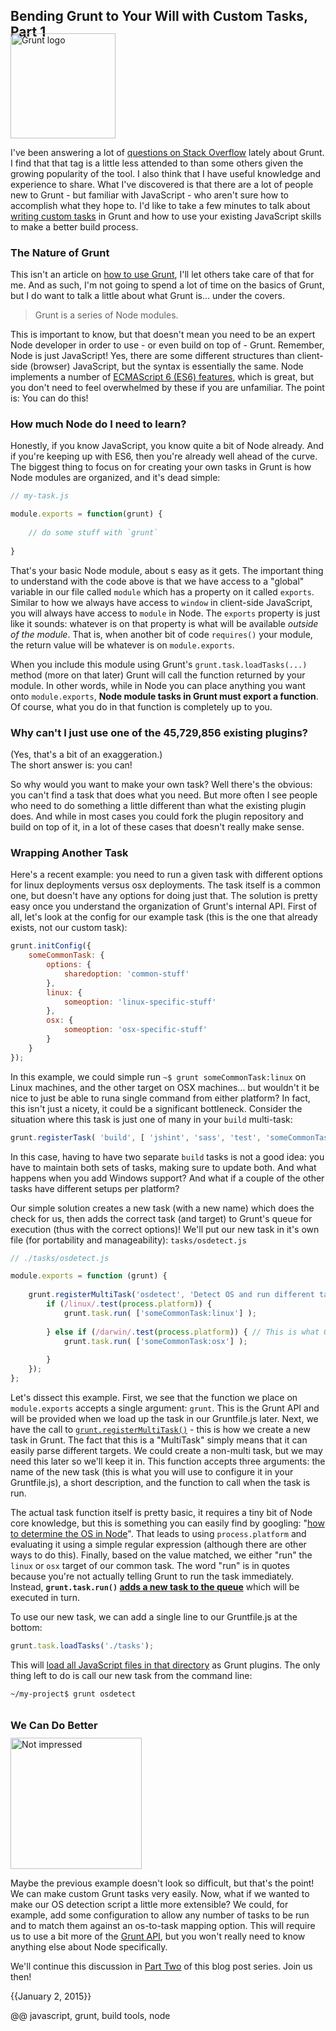 
## Bending Grunt to Your Will with Custom Tasks, Part 1


<img src='/images/grunt-logo.png' alt='Grunt logo' class='right' style='width:12em; margin-top:-2em; padding-top:0;'>

I've been answering a lot of [questions on Stack Overflow](http://stackoverflow.com/questions/tagged/gruntjs) lately about Grunt. I find that that tag is a little less attended to than some others given the growing popularity of the tool. I also think that I have useful knowledge and experience to share. What I've discovered is that there are a lot of people new to Grunt - but familiar with JavaScript - who aren't sure how to accomplish what they hope to. I'd like to take a few minutes to talk about [writing custom tasks](http://gruntjs.com/creating-tasks) in Grunt and how to use your existing JavaScript skills to make a better build process.

### The Nature of Grunt

This isn't an article on [how to use Grunt](http://gruntjs.com/getting-started), I'll let others take care of that for me. And as such, I'm not going to spend a lot of time on the basics of Grunt, but I do want to talk a little about what Grunt is... under the covers.

> Grunt is a series of Node modules.

This is important to know, but that doesn't mean you need to be an expert Node developer in order to use - or even build on top of - Grunt. Remember, Node is just JavaScript! Yes, there are some different structures than client-side (browser) JavaScript, but the syntax is essentially the same. Node implements a number of [ECMAScript 6 (ES6) features](http://es6rocks.com/), which is great, but you don't need to feel overwhelmed by these if you are unfamiliar. The point is: You can do this!

### How much Node do I need to learn?

Honestly, if you know JavaScript, you know quite a bit of Node already. And if you're keeping up with ES6, then you're already well ahead of the curve. The biggest thing to focus on for creating your own tasks in Grunt is how Node modules are organized, and it's dead simple:

```javascript
// my-task.js

module.exports = function(grunt) {
    
    // do some stuff with `grunt`
    
}
```

That's your basic Node module, about s easy as it gets. The important thing to understand with the code above is that we have access to a "global" variable in our file called `module` which has a property on it called `exports`. Similar to how we always have access to `window` in client-side JavaScript, you will always have access to `module` in Node. The `exports` property is just like it sounds: whatever is on that property is what will be available _outside of the module_. That is, when another bit of code `requires()` your module, the return value will be whatever is on `module.exports`.

When you include this module using Grunt's `grunt.task.loadTasks(...)` method (more on that later) Grunt will call the function returned by your module. In other words, while in Node you can place anything you want onto `module.exports`, **Node module tasks in Grunt must export a function**. Of course, what you do in that function is completely up to you.

### Why can't I just use one of the 45,729,856 existing plugins?

<span class='fine'>(Yes, that's a bit of an exaggeration.)</span>  
The short answer is: you can!

So why would you want to make your own task? Well there's the obvious: you can't find a task that does what you need. But more often I see people who need to do something a little different than what the existing plugin does. And while in most cases you could fork the plugin repository and build on top of it, in a lot of these cases that doesn't really make sense.

### Wrapping Another Task

Here's a recent example: you need to run a given task with different options for linux deployments versus osx deployments. The task itself is a common one, but doesn't have any options for doing just that. The solution is pretty easy once you understand the organization of Grunt's internal API. First of all, let's look at the config for our example task (this is the one that already exists, not our custom task):

```javascript
grunt.initConfig({
    someCommonTask: {
        options: {
            sharedoption: 'common-stuff'
        },
        linux: {
            someoption: 'linux-specific-stuff'
        },
        osx: {
            someoption: 'osx-specific-stuff'
        }
    }
});
```

In this example, we could simple run `~$ grunt someCommonTask:linux` on Linux machines, and the other target on OSX machines... but wouldn't it be nice to just be able to runa  single command from either platform? In fact, this isn't just a nicety, it could be a significant bottleneck. Consider the situation where this task is just one of many in your `build` multi-task:

```javascript
grunt.registerTask( 'build', [ 'jshint', 'sass', 'test', 'someCommonTask', 'concat', 'uglify', 'deploy', ... ] );
```

In this case, having to have two separate `build` tasks is not a good idea: you have to maintain both sets of tasks, making sure to update both. And what happens when you add Windows support? And what if a couple of the other tasks have different setups per platform?

Our simple solution creates a new task (with a new name) which does the check for us, then adds the correct task (and target) to Grunt's queue for execution (thus with the correct options)! We'll put our new task in it's own file (for portability and manageability): `tasks/osdetect.js`

```javascript
// ./tasks/osdetect.js

module.exports = function (grunt) {
    
    grunt.registerMultiTask('osdetect', 'Detect OS and run different task based on it', function() {
        if (/linux/.test(process.platform)) {
            grunt.task.run( ['someCommonTask:linux'] );
            
        } else if (/darwin/.test(process.platform)) { // This is what Grunt returns for OSX
            grunt.task.run( ['someCommonTask:osx'] );
            
        }
    });
};
```

Let's dissect this example. First, we see that the function we place on `module.exports` accepts a single argument: `grunt`. This is the Grunt API and will be provided when we load up the task in our Gruntfile.js later. Next, we have the call to [`grunt.registerMultiTask()`](http://gruntjs.com/api/grunt.task#grunt.task.registermultitask) - this is how we create a new task in Grunt. The fact that this is a "MultiTask" simply means that it can easily parse different targets. We could create a non-multi task, but we may need this later so we'll keep it in. This function accepts three arguments: the name of the new task (this is what you will use to configure it in your Gruntfile.js), a short description, and the function to call when the task is run.

The actual task function itself is pretty basic, it requires a tiny bit of Node core knowledge, but this is something you can easily find by googling: "[how to determine the OS in Node](https://www.google.com/#q=how+to+determine+the+OS+in+Node)". That leads to using `process.platform` and evaluating it using a simple regular expression (although there are other ways to do this). Finally, based on the value matched, we either "run" the `linux` or `osx` target of our common task. The word "run" is in quotes because you're not actually telling Grunt to run the task immediately. Instead, **`grunt.task.run()` [adds a new task to the queue](http://gruntjs.com/api/grunt.task#grunt.task.run)** which will be executed in turn.

To use our new task, we can add a single line to our Gruntfile.js at the bottom:

```javascript
grunt.task.loadTasks('./tasks');
```

This will [load all JavaScript files in that directory](http://gruntjs.com/api/grunt.task#grunt.task.loadtasks) as Grunt plugins. The only thing left to do is call our new task from the command line:

```bash
~/my-project$ grunt osdetect
```

<h3 style='margin-top:2em;'>We Can Do Better</h3>

<img src='/images/not-impressed.jpg' alt='Not impressed' class='left' style='width:15em; margin-top:-0.5em; padding-top:0; padding-left:0'>

Maybe the previous example doesn't look so difficult, but that's the point! We can make custom Grunt tasks very easily. Now, what if we wanted to make our OS detection script a little more extensible? We could, for example, add some configuration to allow any number of tasks to be run and to match them against an os-to-task mapping option. This will require us to use a bit more of the [Grunt API](http://gruntjs.com/api/grunt), but you won't really need to know anything else about Node specifically.

We'll continue this discussion in [Part Two](/bending-grunt-to-your-will-with-custom-tasks-part-2) of this blog post series. Join us then!


{{January 2, 2015}}

@@ javascript, grunt, build tools, node
